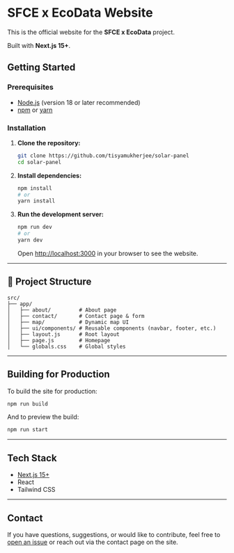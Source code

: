 
# SFCE x EcoData Website

This is the official website for the **SFCE x EcoData** project.

Built with **Next.js 15+**.

## Getting Started

### Prerequisites

- [Node.js](https://nodejs.org/) (version 18 or later recommended)
- [npm](https://www.npmjs.com/) or [yarn](https://yarnpkg.com/)

### Installation

1. **Clone the repository:**

   ```bash
   git clone https://github.com/tisyamukherjee/solar-panel
   cd solar-panel
   ```

2. **Install dependencies:**

   ```bash
   npm install
   # or
   yarn install
   ```

3. **Run the development server:**

   ```bash
   npm run dev
   # or
   yarn dev
   ```

   Open [http://localhost:3000](http://localhost:3000) in your browser to see the website.

---

## 🧾 Project Structure

```
src/
├── app/
│   ├── about/         # About page
│   ├── contact/       # Contact page & form
│   ├── map/           # Dynamic map UI
│   ├── ui/components/ # Reusable components (navbar, footer, etc.)
│   ├── layout.js      # Root layout
│   ├── page.js        # Homepage
│   └── globals.css    # Global styles
```

---

## Building for Production

To build the site for production:

```bash
npm run build
```

And to preview the build:

```bash
npm run start
```

---

## Tech Stack

- [Next.js 15+](https://nextjs.org/)
- React
- Tailwind CSS

---

## Contact

If you have questions, suggestions, or would like to contribute, feel free to [open an issue](https://github.com/tisyamukherjee/solar-panel/issues) or reach out via the contact page on the site.
